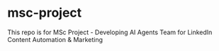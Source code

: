 # msc-project
This repo is for MSc Project - Developing AI Agents Team for LinkedIn Content Automation &amp; Marketing
